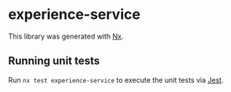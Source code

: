 # experience-service

This library was generated with [Nx](https://nx.dev).

## Running unit tests

Run `nx test experience-service` to execute the unit tests via [Jest](https://jestjs.io).
